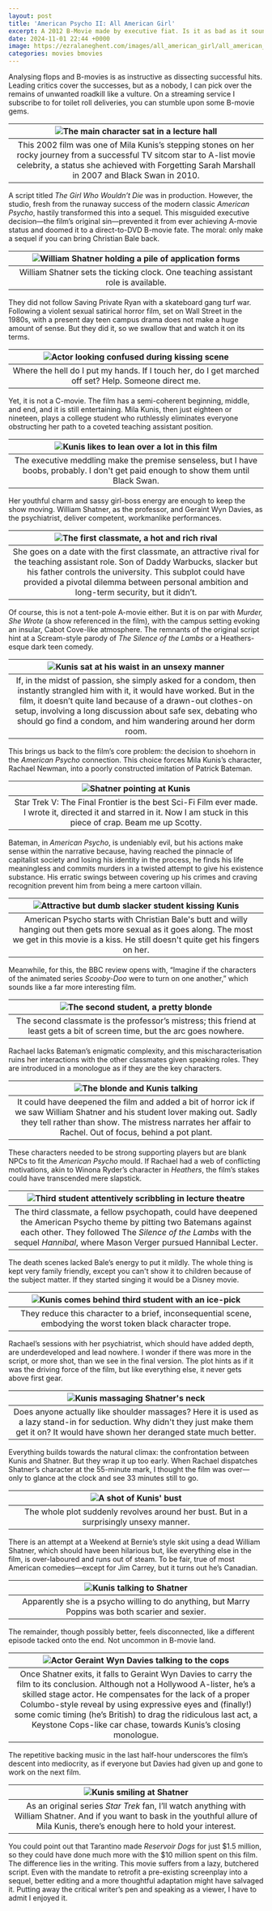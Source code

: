 ```yaml
---
layout: post
title: 'American Psycho II: All American Girl'
excerpt: A 2012 B-Movie made by executive fiat. Is it as bad as it sounds? Yes and No.
date: 2024-11-01 22:44 +0000
image: https://ezralaneghent.com/images/all_american_girl/all_american_girl_0.png
categories: movies bmovies 
---
```


Analysing flops and B-movies is as instructive as dissecting successful hits. Leading critics cover the successes, but as a nobody, I can pick over the remains of unwanted roadkill like a vulture. On a streaming service I subscribe to for toilet roll deliveries, you can stumble upon some B-movie gems.

| ![The main character sat in a lecture hall]({{site.url}}/images/all_american_girl/all_american_girl_1.png) |
|:--:|
| This 2002 film was one of Mila Kunis’s stepping stones on her rocky journey from a successful TV sitcom star to A-list movie celebrity, a status she achieved with Forgetting Sarah Marshall in 2007 and Black Swan in 2010. |

A script titled *The Girl Who Wouldn’t Die* was in production. However, the studio, fresh from the runaway success of the modern classic *American Psycho*, hastily transformed this into a sequel. This misguided executive decision—the film’s original sin—prevented it from ever achieving A-movie status and doomed it to a direct-to-DVD B-movie fate. The moral: only make a sequel if you can bring Christian Bale back.

| ![William Shatner holding a pile of application forms]({{site.url}}/images/all_american_girl/all_american_girl_2.png) |
|:--:|
| William Shatner sets the ticking clock. One teaching assistant role is available. |

They did not follow Saving Private Ryan with a skateboard gang turf war. Following a violent sexual satirical horror film, set on Wall Street in the 1980s, with a present day teen campus drama does not make a huge amount of sense. But they did it, so we swallow that and watch it on its terms.

| ![Actor looking confused during kissing scene]({{site.url}}/images/all_american_girl/all_american_girl_5.png) |
|:--:|
| Where the hell do I put my hands. If I touch her, do I get marched off set? Help. Someone direct me. |

Yet, it is not a C-movie. The film has a semi-coherent beginning, middle, and end, and it is still entertaining. Mila Kunis, then just eighteen or nineteen, plays a college student who ruthlessly eliminates everyone obstructing her path to a coveted teaching assistant position. 

| ![Kunis likes to lean over a lot in this film]({{site.url}}/images/all_american_girl/all_american_girl_14.png) |
|:--:|
| The executive meddling make the premise senseless, but I have boobs, probably. I don't get paid enough to show them until Black Swan. |

Her youthful charm and sassy girl-boss energy are enough to keep the show moving. William Shatner, as the professor, and Geraint Wyn Davies, as the psychiatrist, deliver competent, workmanlike performances.

| ![The first classmate, a hot and rich rival]({{site.url}}/images/all_american_girl/all_american_girl_3.png) |
|:--:|
| She goes on a date with the first classmate, an attractive rival for the teaching assistant role. Son of Daddy Warbucks, slacker but his father controls the university. This subplot could have provided a pivotal dilemma between personal ambition and long-term security, but it didn’t.|

Of course, this is not a tent-pole A-movie either. But it is on par with *Murder, She Wrote* (a show referenced in the film), with the campus setting evoking an insular, Cabot Cove-like atmosphere. The remnants of the original script hint at a Scream-style parody of *The Silence of the Lambs* or a Heathers-esque dark teen comedy.


| ![Kunis sat at his waist in an unsexy manner]({{site.url}}/images/all_american_girl/all_american_girl_4.png) |
|:--:|
| If, in the midst of passion, she simply asked for a condom, then instantly strangled him with it, it would have worked. But in the film, it doesn’t quite land because of a drawn-out clothes-on setup, involving a long discussion about safe sex, debating who should go find a condom, and him wandering around her dorm room. |

This brings us back to the film’s core problem: the decision to shoehorn in the *American Psycho* connection. This choice forces Mila Kunis’s character, Rachael Newman, into a poorly constructed imitation of Patrick Bateman.

| ![Shatner pointing at Kunis]({{site.url}}/images/all_american_girl/all_american_girl_12.png) |
|:--:|
| Star Trek V: The Final Frontier is the best Sci-Fi Film ever made. I wrote it, directed it and starred in it. Now I am stuck in this piece of crap. Beam me up Scotty.|

Bateman, in *American Psycho*, is undeniably evil, but his actions make sense within the narrative because, having reached the pinnacle of capitalist society and losing his identity in the process, he finds his life meaningless and commits murders in a twisted attempt to give his existence substance. His erratic swings between covering up his crimes and craving recognition prevent him from being a mere cartoon villain.

| ![Attractive but dumb slacker student kissing Kunis]({{site.url}}/images/all_american_girl/all_american_girl_6.png) |
|:--:|
| American Psycho starts with Christian Bale's butt and willy hanging out then gets more sexual as it goes along. The most we get in this movie is a kiss. He still doesn't quite get his fingers on her.|

Meanwhile, for this, the BBC review opens with, “Imagine if the characters of the animated series *Scooby-Doo* were to turn on one another,” which sounds like a far more interesting film.

| ![The second student, a pretty blonde]({{site.url}}/images/all_american_girl/all_american_girl_7.png) |
|:--:|
| The second classmate is the professor’s mistress; this friend at least gets a bit of screen time, but the arc goes nowhere. |

Rachael lacks Bateman’s enigmatic complexity, and this mischaracterisation ruins her interactions with the other classmates given speaking roles. They are introduced in a monologue as if they are the key characters.

| ![The blonde and Kunis talking]({{site.url}}/images/all_american_girl/all_american_girl_8.png) |
|:--:|
| It could have deepened the film and added a bit of horror ick if we saw William Shatner and his student lover making out. Sadly they tell rather than show. The mistress narrates her affair to Rachel. Out of focus, behind a pot plant. |

These characters needed to be strong supporting players but are blank NPCs to fit the *American Psycho* mould. If Rachael had a web of conflicting motivations, akin to Winona Ryder’s character in *Heathers*, the film’s stakes could have transcended mere slapstick.

| ![Third student attentively scribbling in lecture theatre]({{site.url}}/images/all_american_girl/all_american_girl_9.png) |
|:--:|
| The third classmate, a fellow psychopath, could have deepened the American Psycho theme by pitting two Batemans against each other. They followed The *Silence of the Lambs* with the sequel *Hannibal*, where Mason Verger pursued Hannibal Lecter. |

The death scenes lacked Bale’s energy to put it mildly. The whole thing is kept very family friendly, except you can't show it to children because of the subject matter. If they started singing it would be a Disney movie.

| ![Kunis comes behind third student with an ice-pick]({{site.url}}/images/all_american_girl/all_american_girl_10.png) |
|:--:|
| They reduce this character to a brief, inconsequential scene, embodying the worst token black character trope. |

Rachael’s sessions with her psychiatrist, which should have added depth, are underdeveloped and lead nowhere. I wonder if there was more in the script, or more shot, than we see in the final version. The plot hints as if it was the driving force of the film, but like everything else, it never gets above first gear.

| ![Kunis massaging Shatner's neck]({{site.url}}/images/all_american_girl/all_american_girl_11.png) |
|:--:|
| Does anyone actually like shoulder massages? Here it is used as a lazy stand-in for seduction. Why didn't they just make them get it on? It would have shown her deranged state much better. |

Everything builds towards the natural climax: the confrontation between Kunis and Shatner. But they wrap it up too early. When Rachael dispatches Shatner’s character at the 55-minute mark, I thought the film was over—only to glance at the clock and see 33 minutes still to go.

| ![A shot of Kunis' bust]({{site.url}}/images/all_american_girl/all_american_girl_13.png) |
|:--:|
| The whole plot suddenly revolves around her bust. But in a surprisingly unsexy manner. |

There is an attempt at a Weekend at Bernie’s style skit using a dead William Shatner, which should have been hilarious but, like everything else in the film, is over-laboured and runs out of steam. To be fair, true of most American comedies—except for Jim Carrey, but it turns out he’s Canadian.

| ![Kunis talking to Shatner]({{site.url}}/images/all_american_girl/all_american_girl_16.png) |
|:--:|
| Apparently she is a psycho willing to do anything, but Marry Poppins was both scarier and sexier. |

The remainder, though possibly better, feels disconnected, like a different episode tacked onto the end. Not uncommon in B-movie land.

| ![Actor Geraint Wyn Davies talking to the cops]({{site.url}}/images/all_american_girl/all_american_girl_17.png) |
|:--:|
| Once Shatner exits, it falls to Geraint Wyn Davies to carry the film to its conclusion. Although not a Hollywood A-lister, he’s a skilled stage actor. He compensates for the lack of a proper Columbo-style reveal by using expressive eyes and (finally!) some comic timing (he’s British) to drag the ridiculous last act, a Keystone Cops-like car chase, towards Kunis’s closing monologue.  |

The repetitive backing music in the last half-hour underscores the film’s descent into mediocrity, as if everyone but Davies had given up and gone to work on the next film.

| ![Kunis smiling at Shatner]({{site.url}}/images/all_american_girl/all_american_girl_15.png) |
|:--:|
| As an original series *Star Trek* fan, I’ll watch anything with William Shatner. And if you want to bask in the youthful allure of Mila Kunis, there’s enough here to hold your interest. |

You could point out that Tarantino made *Reservoir Dogs* for just $1.5 million, so they could have done much more with the $10 million spent on this film. The difference lies in the writing. This movie suffers from a lazy, butchered script. Even with the mandate to retrofit a pre-existing screenplay into a sequel, better editing and a more thoughtful adaptation might have salvaged it. Putting away the critical writer’s pen and speaking as a viewer, I have to admit I enjoyed it.
